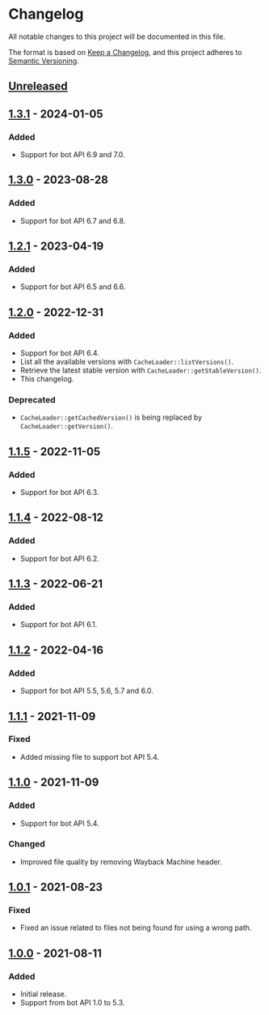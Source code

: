 # Changelog

All notable changes to this project will be documented in this file.

The format is based on [Keep a Changelog](https://keepachangelog.com/en/1.0.0/),
and this project adheres to [Semantic Versioning](https://semver.org/spec/v2.0.0.html).

## [Unreleased]

## [1.3.1] - 2024-01-05
### Added
- Support for bot API 6.9 and 7.0.

## [1.3.0] - 2023-08-28
### Added
- Support for bot API 6.7 and 6.8.

## [1.2.1] - 2023-04-19
### Added
- Support for bot API 6.5 and 6.6.

## [1.2.0] - 2022-12-31
### Added
- Support for bot API 6.4.
- List all the available versions with `CacheLoader::listVersions()`.
- Retrieve the latest stable version with `CacheLoader::getStableVersion()`. 
- This changelog.

### Deprecated
- `CacheLoader::getCachedVersion()` is being replaced by `CacheLoader::getVersion()`.

## [1.1.5] - 2022-11-05
### Added
- Support for bot API 6.3.

## [1.1.4] - 2022-08-12
### Added
- Support for bot API 6.2.

## [1.1.3] - 2022-06-21
### Added
- Support for bot API 6.1.

## [1.1.2] - 2022-04-16
### Added
- Support for bot API 5.5, 5.6, 5.7 and 6.0.

## [1.1.1] - 2021-11-09
### Fixed
- Added missing file to support bot API 5.4.

## [1.1.0] - 2021-11-09
### Added
- Support for bot API 5.4.

### Changed
- Improved file quality by removing Wayback Machine header.

## [1.0.1] - 2021-08-23
### Fixed
- Fixed an issue related to files not being found for using a wrong path. 

## [1.0.0] - 2021-08-11
### Added
- Initial release.
- Support from bot API 1.0 to 5.3.

[Unreleased]: https://github.com/Sysbot-org/tgscraper-cache/compare/1.3.1...HEAD
[1.3.1]: https://github.com/Sysbot-org/tgscraper-cache/compare/1.3.0...1.3.1
[1.3.0]: https://github.com/Sysbot-org/tgscraper-cache/compare/1.2.1...1.3.0
[1.2.1]: https://github.com/Sysbot-org/tgscraper-cache/compare/1.2.0...1.2.1
[1.2.0]: https://github.com/Sysbot-org/tgscraper-cache/compare/1.1.5...1.2.0
[1.1.5]: https://github.com/Sysbot-org/tgscraper-cache/compare/1.1.4...1.1.5
[1.1.4]: https://github.com/Sysbot-org/tgscraper-cache/compare/1.1.3...1.1.4
[1.1.3]: https://github.com/Sysbot-org/tgscraper-cache/compare/1.1.2...1.1.3
[1.1.2]: https://github.com/Sysbot-org/tgscraper-cache/compare/1.1.1...1.1.2
[1.1.1]: https://github.com/Sysbot-org/tgscraper-cache/compare/1.1.0...1.1.1
[1.1.0]: https://github.com/Sysbot-org/tgscraper-cache/compare/1.0.1...1.1.0
[1.0.1]: https://github.com/Sysbot-org/tgscraper-cache/compare/1.0.0...1.0.1
[1.0.0]: https://github.com/Sysbot-org/tgscraper-cache/releases/tag/1.0.0

